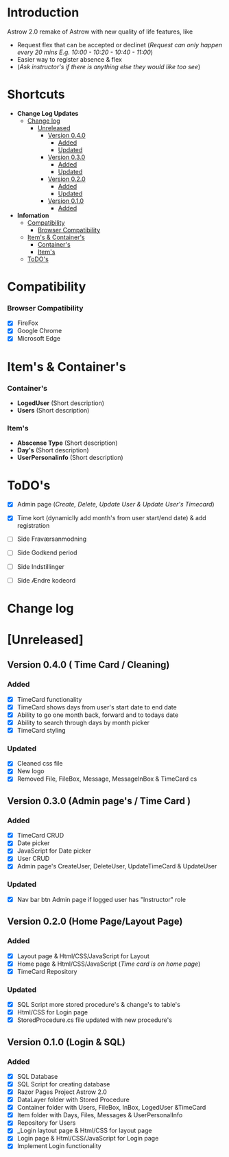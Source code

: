 # Introduction
Astrow 2.0 remake of Astrow with new quality of life features, like
- Request flex that can be accepted or declinet (*Request can only happen every 20 mins E.g. 
10:00 - 10:20 - 10:40 - 11:00*) 
- Easier way to register absence & flex
- (*Ask instructor's if there is anything else they would like too see*)
# Shortcuts
*  **Change Log Updates**
	* [Change log](#Change-log)
		* [Unreleased](#Unreleased)
			*  [Version 0.4.0](#Version-0.4.0)
				* [Added](#Version-0.4.0\Added)
				* [Updated](#Version-0.4.0\Updated)
			* [Version 0.3.0](#Version-0.3.0)
				* [Added](#Version-0.3.0\Added)
				* [Updated](#Version-0.3.0\Updated)
			* [Version 0.2.0](#Version-0.2.0)
				* [Added](#Version-0.2.0\Added)
				* [Updated](#Version-0.2.0\Updated)
			* [Version 0.1.0](#Version-0.1.0)
				* [Added](#Version-0.1.0\Added)
*  **Infomation**
	* [Compatibility](#Compatibility)
		* [Browser Compatibility](#Browser-Compatibility)
	* [Item's & Container's](#Item's-&-Container's)
		* [Container's](#Container's)
		* [Item's](#Item's)
	* [ToDO's](#ToDO's)

# Compatibility
### Browser Compatibility
- [x] FireFox
- [x] Google Chrome
- [x] Microsoft Edge

# Item's & Container's
### Container's
*  **LogedUser**
(Short description)
*  **Users**
(Short description)
### Item's
*  **Abscense Type**
(Short description)
*  **Day's**
(Short description)
*  **UserPersonalinfo** 
(Short description)
# ToDO's
- [x] Admin page (*Create, Delete, Update User & Update User's Timecard*)
- [x] Time kort (dynamiclly add month's from user start/end date) & add registration
- [ ] Side Fraværsanmodning
- [ ] Side Godkend period

- [ ] Side Indstillinger
- [ ] Side Ændre kodeord

# Change log
# [Unreleased]
## Version 0.4.0 ( Time Card / Cleaning)
### Added
- [x] TimeCard functionality
- [x] TimeCard shows days from user's start date to end date
- [x] Ability to go one month back, forward and to todays date
- [x] Ability to search through days by month picker 
- [x] TimeCard styling
### Updated
- [x] Cleaned css file
- [x] New logo
- [x] Removed File, FileBox, Message, MessageInBox & TimeCard cs
## Version 0.3.0 (Admin page's / Time Card )
### Added
- [x] TimeCard CRUD
- [x] Date picker
- [x] JavaScript for Date picker
- [x] User CRUD
- [x] Admin page's CreateUser, DeleteUser, UpdateTimeCard & UpdateUser 
### Updated
- [x] Nav bar btn Admin page if logged user has "Instructor" role
## Version 0.2.0 (Home Page/Layout Page)
### Added
- [x] Layout page & Html/CSS/JavaScript for Layout
- [x] Home page & Html/CSS/JavaScript (*Time card is on home page*)
- [x] TimeCard Repository
### Updated
- [x] SQL Script more stored procedure's & change's to table's
- [x] Html/CSS for Login page
- [x] StoredProcedure.cs file updated with new procedure's
## Version 0.1.0 (Login & SQL)
### Added
- [x] SQL Database
- [x] SQL Script for creating database
- [x] Razor Pages Project Astrow 2.0
- [x] DataLayer folder with Stored Procedure
- [x] Container folder with Users, FileBox, InBox, LogedUser &TimeCard
- [x] Item folder with Days, Files, Messages & UserPersonalInfo
- [x] Repository for Users
- [x] _Login laytout page & Html/CSS for layout page
- [x] Login page & Html/CSS/JavaScript for Login page
- [x] Implement Login functionality

